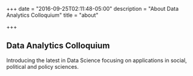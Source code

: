 +++
date = "2016-09-25T02:11:48-05:00"
description = "About Data Analytics Colloquium"
title = "about"

+++

## Data Analytics Colloquium

Introducing the latest in Data Science focusing on applications in social, political and policy sciences.
